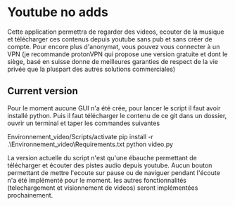 # Youtube no addsCette application permettra de regarder des videos, ecouter de la musique et télécharger ces contenus depuis youtube sans pub et sans créer de compte.Pour encore plus d'anonymat, vous pouvez vous connecter à un VPN (je recommande protonVPN qui propose une version gratuite et dont le siège, basé en suisse donne de meilleures garanties de respect de la vie privée que la pluspart des autres solutions commerciales)## Current versionPour le moment aucune GUI n'a été crée, pour lancer le script il faut avoir installé python. Puis il faut télécharger le contenu de ce git dans un dossier, ouvrir un terminal et taper les commandes suivantes Environnement_video/Scripts/activatepip install -r .\Environnement_video\Requirements.txtpython video.pyLa version actuelle du script n'est qu'une ébauche permettant de télécharger et écouter des pistes audio depuis youtube. Aucun bouton permettant de mettre l'ecoute sur pause ou de naviguer pendant l'écoute n'a été implémenté pour le moment.les autres fonctionnalités (telechargement et visionnement de videos) seront implémentées prochainement.